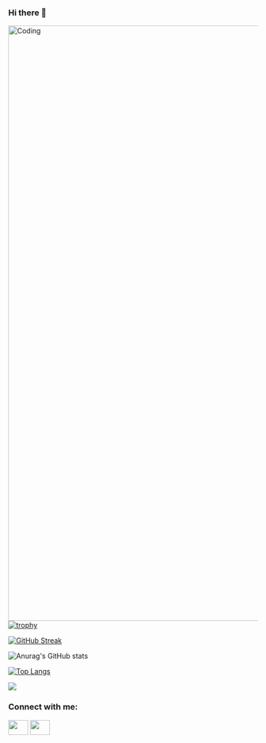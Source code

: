 ### Hi there 👋

<img align="right" alt="Coding" width="1200" src="https://res.cloudinary.com/practicaldev/image/fetch/s--sNXjzc6P--/c_limit%2Cf_auto%2Cfl_progressive%2Cq_66%2Cw_880/https://media1.tenor.com/images/0c34272909ee2a4db5606a014082312b/tenor.gif%3Fitemid%3D15828752">

[![trophy](https://github-profile-trophy.vercel.app/?username=sagary2j&margin-w=75&margin-h=75)](https://github.com/ryo-ma/github-profile-trophy)

[![GitHub Streak](http://github-readme-streak-stats.herokuapp.com?user=sagary2j&theme=green_nur&margin-w=75&margin-h=75)](https://git.io/streak-stats)



![Anurag's GitHub stats](https://github-readme-stats.vercel.app/api?username=sagary2j&show_icons=true&theme=dracula&margin-w=75&margin-h=75)

[![Top Langs](https://github-readme-stats.vercel.app/api/top-langs/?username=sagary2j&langs_count=8&show_icons=true&theme=dracula&margin-w=75&margin-h=75)](https://github.com/anuraghazra/github-readme-stats)


<!--
**sagary2j/sagary2j** is a ✨ _special_ ✨ repository because its `README.md` (this file) appears on your GitHub profile.

Here are some ideas to get you started:

- 🔭 I’m currently working on ...
- 🌱 I’m currently learning ...
- 👯 I’m looking to collaborate on ...
- 🤔 I’m looking for help with ...
- 💬 Ask me about ...
- 📫 How to reach me: ...
- 😄 Pronouns: ...
- ⚡ Fun fact: ...
-->
![](https://komarev.com/ghpvc/?username=sagary2j&color=green)


<h3 align="left">Connect with me:</h3>
<p align="left">
<a href="http://www.twitter.com/RavkhandeSagar" target="blank"><img align="center" src="https://cdn.jsdelivr.net/npm/simple-icons@3.0.1/icons/twitter.svg" alt="" height="30" width="40" /></a>
<a href="https://www.linkedin.com/in/sagar-ravkhande/" target="blank"><img align="center" src="https://cdn.jsdelivr.net/npm/simple-icons@3.0.1/icons/linkedin.svg" alt="" height="30" width="40" /></a>
<!--
<a href="your link" target="blank"><img align="center" src="https://cdn.jsdelivr.net/npm/simple-icons@3.0.1/icons/instagram.svg" alt="" height="30" width="40" /></a>
<a href="your link" target="blank"><img align="center" src="https://cdn.jsdelivr.net/npm/simple-icons@3.0.1/icons/youtube.svg" alt="" height="30" width="40" /></a>
-->
</p>
